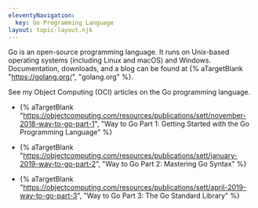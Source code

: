 ```yaml
---
eleventyNavigation:
  key: Go Programming Language
layout: topic-layout.njk
---
```


Go is an open-source programming language.
It runs on Unix-based operating systems (including Linux and macOS) and Windows.
Documentation, downloads, and a blog can be found at
{% aTargetBlank "https://golang.org/", "golang.org" %}.

See my Object Computing (OCI) articles on the Go programming language.

- {% aTargetBlank
  "https://objectcomputing.com/resources/publications/sett/november-2018-way-to-go-part-1",
  "Way to Go Part 1: Getting Started with the Go Programming Language" %}

- {% aTargetBlank
  "https://objectcomputing.com/resources/publications/sett/january-2019-way-to-go-part-2",
  "Way to Go Part 2: Mastering Go Syntax" %}

- {% aTargetBlank
  "https://objectcomputing.com/resources/publications/sett/april-2019-way-to-go-part-3",
  "Way to Go Part 3: The Go Standard Library" %}
